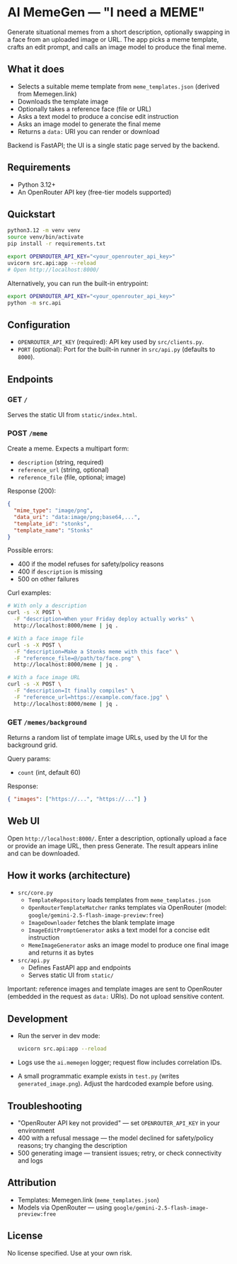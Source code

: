 # AI MemeGen — "I need a MEME"

Generate situational memes from a short description, optionally swapping in a face from an uploaded image or URL. The app picks a meme template, crafts an edit prompt, and calls an image model to produce the final meme.

## What it does

- Selects a suitable meme template from `meme_templates.json` (derived from Memegen.link)
- Downloads the template image
- Optionally takes a reference face (file or URL)
- Asks a text model to produce a concise edit instruction
- Asks an image model to generate the final meme
- Returns a `data:` URI you can render or download

Backend is FastAPI; the UI is a single static page served by the backend.

## Requirements

- Python 3.12+
- An OpenRouter API key (free-tier models supported)

## Quickstart

```bash
python3.12 -m venv venv
source venv/bin/activate
pip install -r requirements.txt

export OPENROUTER_API_KEY="<your_openrouter_api_key>"
uvicorn src.api:app --reload
# Open http://localhost:8000/
```

Alternatively, you can run the built-in entrypoint:

```bash
export OPENROUTER_API_KEY="<your_openrouter_api_key>"
python -m src.api
```

## Configuration

- `OPENROUTER_API_KEY` (required): API key used by `src/clients.py`.
- `PORT` (optional): Port for the built-in runner in `src/api.py` (defaults to `8000`).

## Endpoints

### GET `/`
Serves the static UI from `static/index.html`.

### POST `/meme`
Create a meme. Expects a multipart form:

- `description` (string, required)
- `reference_url` (string, optional)
- `reference_file` (file, optional; image)

Response (200):

```json
{
  "mime_type": "image/png",
  "data_uri": "data:image/png;base64,...",
  "template_id": "stonks",
  "template_name": "Stonks"
}
```

Possible errors:
- 400 if the model refuses for safety/policy reasons
- 400 if `description` is missing
- 500 on other failures

Curl examples:

```bash
# With only a description
curl -s -X POST \
  -F "description=When your Friday deploy actually works" \
  http://localhost:8000/meme | jq .

# With a face image file
curl -s -X POST \
  -F "description=Make a Stonks meme with this face" \
  -F "reference_file=@/path/to/face.png" \
  http://localhost:8000/meme | jq .

# With a face image URL
curl -s -X POST \
  -F "description=It finally compiles" \
  -F "reference_url=https://example.com/face.jpg" \
  http://localhost:8000/meme | jq .
```

### GET `/memes/background`
Returns a random list of template image URLs, used by the UI for the background grid.

Query params:
- `count` (int, default 60)

Response:

```json
{ "images": ["https://...", "https://..."] }
```

## Web UI

Open `http://localhost:8000/`. Enter a description, optionally upload a face or provide an image URL, then press Generate. The result appears inline and can be downloaded.

## How it works (architecture)

- `src/core.py`
  - `TemplateRepository` loads templates from `meme_templates.json`
  - `OpenRouterTemplateMatcher` ranks templates via OpenRouter (model: `google/gemini-2.5-flash-image-preview:free`)
  - `ImageDownloader` fetches the blank template image
  - `ImageEditPromptGenerator` asks a text model for a concise edit instruction
  - `MemeImageGenerator` asks an image model to produce one final image and returns it as bytes
- `src/api.py`
  - Defines FastAPI app and endpoints
  - Serves static UI from `static/`

Important: reference images and template images are sent to OpenRouter (embedded in the request as `data:` URIs). Do not upload sensitive content.

## Development

- Run the server in dev mode:

  ```bash
  uvicorn src.api:app --reload
  ```

- Logs use the `ai.memegen` logger; request flow includes correlation IDs.
- A small programmatic example exists in `test.py` (writes `generated_image.png`). Adjust the hardcoded example before using.

## Troubleshooting

- "OpenRouter API key not provided" — set `OPENROUTER_API_KEY` in your environment
- 400 with a refusal message — the model declined for safety/policy reasons; try changing the description
- 500 generating image — transient issues; retry, or check connectivity and logs

## Attribution

- Templates: Memegen.link (`meme_templates.json`)
- Models via OpenRouter — using `google/gemini-2.5-flash-image-preview:free`

## License

No license specified. Use at your own risk.
